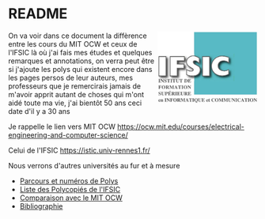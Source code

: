 # README

<img src="logo-ifsic.jpg" align="right" width="40%">

On va voir dans ce document la diffèrence entre les cours du MIT OCW et ceux de l'IFSIC là où j'ai fais mes études et quelques remarques et annotations, on verra peut être si j'ajoute les polys qui existent encore dans les pages persos de leur auteurs, mes professeurs que je remercirais jamais de m'avoir apprit autant de choses qui m'ont aidé toute ma vie, j'ai bientôt 50 ans ceci date d'il y a 30 ans

Je rappelle le lien vers MIT OCW
https://ocw.mit.edu/courses/electrical-engineering-and-computer-science/

Celui de l'IFSIC https://istic.univ-rennes1.fr/

Nous verrons d'autres universités au fur et à mesure

- [Parcours et numéros de Polys](PARCOURS.md)
- [Liste des Polycopiés de l'IFSIC](POLYS.md)
- [Comparaison avec le MIT OCW](NOT-POLY-IFSIC.md)
- [Bibliographie](BIBLIOGRAPHY.md)

